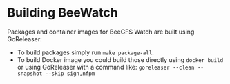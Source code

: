 # Building BeeWatch

Packages and container images for BeeGFS Watch are built using GoReleaser:

* To build packages simply run `make package-all`.
* To build Docker image you could build those directly using `docker build` or using GoReleaser with
  a command like: `goreleaser --clean --snapshot --skip sign,nfpm`
